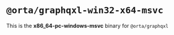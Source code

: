 # `@orta/graphqxl-win32-x64-msvc`

This is the **x86_64-pc-windows-msvc** binary for `@orta/graphqxl`
